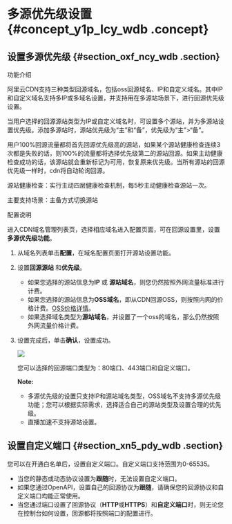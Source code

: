 # 多源优先级设置 {#concept_y1p_lcy_wdb .concept}

## 设置多源优先级 {#section_oxf_ncy_wdb .section}

功能介绍

阿里云CDN支持三种类型回源域名，包括oss回源域名、IP和自定义域名。其中IP和自定义域名支持多IP或多域名设置，并支持用在多源站场景下，进行回源优先级设置。

当用户选择的回源源站类型为IP或自定义域名时，可设置多个源站，并为多源站设置优先级。添加多源站时，源站优先级为“主”和“备”，优先级为“主”\>“备”。

用户100%回源流量都将首先回源优先级高的源站，如果某个源站健康检查连续3次都是失败的话，则100%的流量都将选择优先级第二的源站回源。如果主动健康检查成功的话，该源站就会重新标记为可用，恢复原来优先级。当所有源站的回源优先级一样时，cdn将自动轮询回源。

源站健康检查：实行主动四层健康检查机制，每5秒主动健康检查源站一次。

主要支持场景：主备方式切换源站

配置说明

进入CDN域名管理列表页，选择相应域名进入配置页面，可在回源设置里，设置**多源优先级功能**。

1.  从域名列表单击**配置**，在域名配置页面打开源站设置功能。
2.  设置**回源源站** 和**优先级**。
    -   如果您选择的源站信息为**IP** 或 **源站域名**，则您仍然按照外网流量标准进行计费。
    -   如果您选择的源站信息为**OSS域名**，即从CDN回源OSS，则按照内网的价格计费。[OSS价格详情](https://cn.aliyun.com/price/product?spm=a2c4g.11186623.2.6.fZVqlc#/oss/detail)。
    -   如果选择域名类型为**源站域名**，并设置了一个oss的域名，那么仍然按照外网流量价格计费。
3.  设置完成后，单击**确认**，设置成功。

    ![](http://static-aliyun-doc.oss-cn-hangzhou.aliyuncs.com/assets/img/5142/3276_zh-CN.png)

    您可以选择的回源端口类型为：80端口、443端口和自定义端口。

    **Note:** 

    -   多源优先级的设置只支持IP和源站域名类型，OSS域名不支持多源优先级功能；您可以根据实际需求，选择适合自己的源站类型及设置合理的优先级。
    -   直播加速不支持源站设置。

## 设置自定义端口 {#section_xn5_pdy_wdb .section}

您可以在开通白名单后，设置自定义端口。自定义端口支持范围为0-65535。

-   当您的静态或动态协议设置为**跟随**时，无法设置自定义端口。
-   如果您通过OpenAPI，设置自己的回源协议为**跟随**，请确保您的回源协议和自定义端口均能正常使用。
-   当您通过端口设置了回源协议（**HTTP**或**HTTPS**）和**自定义端口**时，则无论您在控制台如何设置，回源都将按照端口的配置进行。

